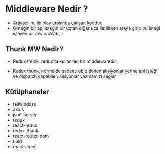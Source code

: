 # Middleware Nedir ?

- Arayazılım, iki olay arasında çalışan koddur.
- Örneğin bir api isteğin bir uçtan diğer uca iletilirken araya girip bu isteği işleyen bir mw yazılabilir

## Thunk MW Nedir?

- Redux thunk, redux'ta kullanılan bir middlewaredir.

- Redux thunk, normalde sadece obje dönen aksiyonlar yerine api isteği ve dispatch yapabilen alsiyonlar yazmamızı sağlar

## Kütüphaneler

- tailwindcss
- axios
- json-server
- redux
- react-redux
- redux-thunk
- react-router-dom
- uuid
- react-icons

